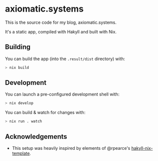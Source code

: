 # axiomatic.systems

This is the source code for my blog, axiomatic.systems.

It's a static app, compiled with Hakyll and built with Nix.

## Building

You can build the app (into the `.result/dist` directory) with:

```sh
> nix build
```

## Development

You can launch a pre-configured development shell with:

```sh
> nix develop
```

You can build & watch for changes with:

```sh
> nix run . watch
```

## Acknowledgements

* This setup was heavily inspired by elements of @rpearce's [hakyll-nix-template](https://github.com/rpearce/hakyll-nix-template).